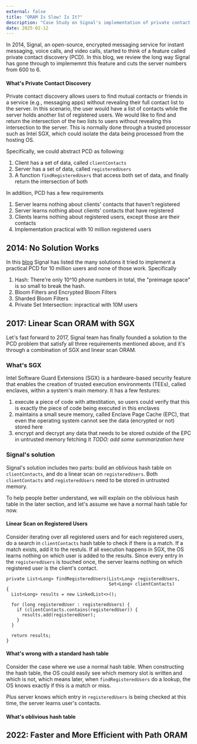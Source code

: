 ```yaml
---
external: false
title: "ORAM Is Slow! Is It?"
description: "Case Study on Signal's implementation of private contact discovery using ORAM"
date: 2025-02-12
---
```


In 2014, Signal, an open-source, encrypted messaging service for instant messaging, voice calls, and video calls, started to think of a feature called private contact discovery (PCD). In this blog, we review the long way Signal has gone through to implememnt this feature and cuts the server numbers from 600 to 6. 

#### What's Private Contact Discovery
Private contact discovery allows users to find mutual contacts or friends in a service (e.g., messaging apps) without revealing their full contact list to the server. In this scenario, the user would have a list of contacts while the server holds another list of registered users. We would like to find and return the intersection of the two lists to users without revealing this intersection to the server. This is normally done through a trusted processor such as Intel SGX, which could isolate the data being processed from the hosting OS. 

Specifically, we could abstract PCD as following:
1. Client has a set of data, called `clientContacts`
2. Server has a set of data, called `registeredUsers`
3. A function `findRegisteredUsers` that access both set of data, and finally return the intersection of both

In addition, PCD has a few requirements 
1. Server learns nothing about clients' contacts that haven't registered
2. Server learns nothing about clients' contacts that have registered
3. Clients learns nothing about registered users, except those are their contacts
4. Implementation practical with 10 million registered users

## 2014: No Solution Works
In this [blog](https://signal.org/blog/contact-discovery/) Signal has listed the many solutions it tried to implement a practical PCD for 10 million users and none of those work. Specifically
1. Hash: There're only 10^10 phone numbers in total, the "preimage space" is so small to break the hash.
2. Bloom Filters and Encrypted Bloom Filters
3. Sharded Bloom Filters
4. Private Set Intersection: inpractical with 10M users

## 2017: Linear Scan ORAM with SGX
Let's fast forward to 2017, Signal team has finally founded a solution to the PCD problem that satisfy all three requirements mentioned above, and it's through a combination of SGX and linear scan ORAM. 
### What's SGX 
Intel Software Guard Extensions (SGX) is a hardware-based security feature that enables the creation of trusted execution environments (TEEs), called enclaves, within a system's main memory. It has a few festures: 
1. execute a piece of code with attestitation, so users could verify that this is exactly the piece of code being executed in this enclaves
2. maintains a small seure memory, called Enclave Page Cache (EPC), that even the operating system cannot see the data (encrypted or not) stored here 
3. encrypt and decrypt any data that needs to be stored outside of the EPC in untrusted memory fetching it 
_TODO: add some summarization here_
### Signal's solution
Signal's solution includes two parts: build an oblivious hash table on `clientContacts`, and do a linear scan on `registeredUsers`. Both `clientContacts` and `registeredUsers` need to be stored in untrusted memory. 

To help people better understand, we will explain on the oblivious hash table in the later section, and let's assume we have a normal hash table for now. 

#### Linear Scan on Registered Users 
Consider iterating over all registered users and for each registered users, do a search in `clientContacts` hash table to check if there is a match. If a match exists, add it to the restuls. If all execution happens in SGX, the OS learns nothing on which user is added to the results. Since every entry in the `registeredUsers` is touched once, the server learns nothing on which registered user is the client's contact.
```
private List<Long> findRegisteredUsers(List<Long> registeredUsers,
                                       Set<Long> clientContacts)
{
  List<Long> results = new LinkedList<>();

  for (long registeredUser : registeredUsers) {
    if (clientContacts.contains(registeredUser)) {
      results.add(registeredUser);
    }
  }

  return results;
}
```

#### What's wrong with a standard hash table
Consider the case where we use a normal hash table. When constructing the hash table, the OS could easily see which memory slot is written and which is not, which means later, when `findRegisteredUsers` do a lookup, the OS knows exactly if this is a match or miss. 

Plus server knows which entry in `registeredUsers` is being checked at this time, the server learns user's contacts. 

#### What's oblivious hash table 



## 2022: Faster and More Efficient with Path ORAM
